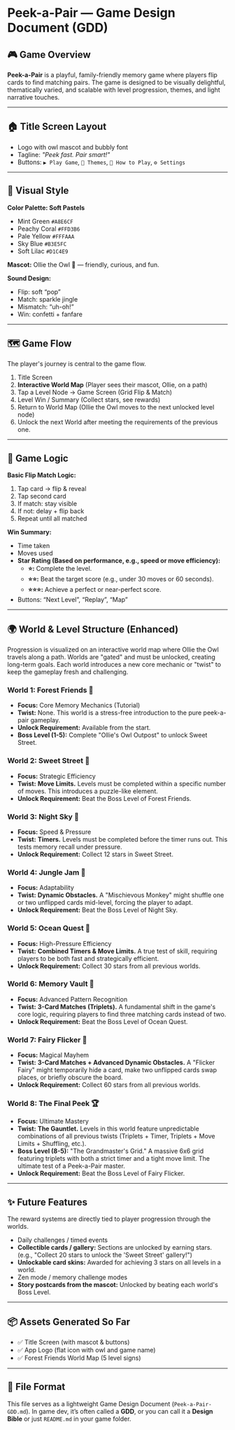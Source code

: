 # Peek-a-Pair — Game Design Document (GDD)

## 🎮 Game Overview
**Peek-a-Pair** is a playful, family-friendly memory game where players flip cards to find matching pairs. The game is designed to be visually delightful, thematically varied, and scalable with level progression, themes, and light narrative touches.

---

## 🏠 Title Screen Layout

- Logo with owl mascot and bubbly font
- Tagline: _"Peek fast. Pair smart!"_
- Buttons: `▶️ Play Game`, `🎨 Themes`, `👣 How to Play`, `⚙️ Settings`

---

## 🎨 Visual Style

**Color Palette: Soft Pastels**
- Mint Green `#A8E6CF`
- Peachy Coral `#FFD3B6`
- Pale Yellow `#FFFAAA`
- Sky Blue `#B3E5FC`
- Soft Lilac `#D1C4E9`

**Mascot:** Ollie the Owl 🦉 — friendly, curious, and fun.

**Sound Design:**
- Flip: soft “pop”
- Match: sparkle jingle
- Mismatch: “uh-oh!”
- Win: confetti + fanfare

---

## 🗺️ Game Flow

The player's journey is central to the game flow.
1.  Title Screen
2.  **Interactive World Map** (Player sees their mascot, Ollie, on a path)
3.  Tap a Level Node → Game Screen (Grid Flip & Match)
4.  Level Win / Summary (Collect stars, see rewards)
5.  Return to World Map (Ollie the Owl moves to the next unlocked level node)
6.  Unlock the next World after meeting the requirements of the previous one.

---

## 🧩 Game Logic

**Basic Flip Match Logic:**
1.  Tap card → flip & reveal
2.  Tap second card
3.  If match: stay visible
4.  If not: delay + flip back
5.  Repeat until all matched

**Win Summary:**
- Time taken
- Moves used
- **Star Rating (Based on performance, e.g., speed or move efficiency):**
    - **⭐:** Complete the level.
    - **⭐⭐:** Beat the target score (e.g., under 30 moves or 60 seconds).
    - **⭐⭐⭐:** Achieve a perfect or near-perfect score.
- Buttons: “Next Level”, “Replay”, “Map”

---

## 🌍 World & Level Structure (Enhanced)

Progression is visualized on an interactive world map where Ollie the Owl travels along a path. Worlds are "gated" and must be unlocked, creating long-term goals. Each world introduces a new core mechanic or "twist" to keep the gameplay fresh and challenging.

### **World 1: Forest Friends 🌲**
* **Focus:** Core Memory Mechanics (Tutorial)
* **Twist:** None. This world is a stress-free introduction to the pure peek-a-pair gameplay.
* **Unlock Requirement:** Available from the start.
* **Boss Level (1-5):** Complete "Ollie's Owl Outpost" to unlock Sweet Street.

### **World 2: Sweet Street 🍰**
* **Focus:** Strategic Efficiency
* **Twist:** **Move Limits.** Levels must be completed within a specific number of moves. This introduces a puzzle-like element.
* **Unlock Requirement:** Beat the Boss Level of Forest Friends.

### **World 3: Night Sky 🚀**
* **Focus:** Speed & Pressure
* **Twist:** **Timers.** Levels must be completed before the timer runs out. This tests memory recall under pressure.
* **Unlock Requirement:** Collect 12 stars in Sweet Street.

### **World 4: Jungle Jam 🐒**
* **Focus:** Adaptability
* **Twist:** **Dynamic Obstacles.** A "Mischievous Monkey" might shuffle one or two unflipped cards mid-level, forcing the player to adapt.
* **Unlock Requirement:** Beat the Boss Level of Night Sky.

### **World 5: Ocean Quest 🌊**
* **Focus:** High-Pressure Efficiency
* **Twist:** **Combined Timers & Move Limits.** A true test of skill, requiring players to be both fast and strategically efficient.
* **Unlock Requirement:** Collect 30 stars from all previous worlds.

### **World 6: Memory Vault 🧠**
* **Focus:** Advanced Pattern Recognition
* **Twist:** **3-Card Matches (Triplets).** A fundamental shift in the game's core logic, requiring players to find three matching cards instead of two.
* **Unlock Requirement:** Beat the Boss Level of Ocean Quest.

### **World 7: Fairy Flicker 🧚**
* **Focus:** Magical Mayhem
* **Twist:** **3-Card Matches + Advanced Dynamic Obstacles.** A "Flicker Fairy" might temporarily hide a card, make two unflipped cards swap places, or briefly obscure the board.
* **Unlock Requirement:** Collect 60 stars from all previous worlds.

### **World 8: The Final Peek 🏆**
* **Focus:** Ultimate Mastery
* **Twist:** **The Gauntlet.** Levels in this world feature unpredictable combinations of all previous twists (Triplets + Timer, Triplets + Move Limits + Shuffling, etc.).
* **Boss Level (8-5):** "The Grandmaster's Grid." A massive 6x6 grid featuring triplets with both a strict timer and a tight move limit. The ultimate test of a Peek-a-Pair master.
* **Unlock Requirement:** Beat the Boss Level of Fairy Flicker.

---

## ✨ Future Features

The reward systems are directly tied to player progression through the worlds.
-   Daily challenges / timed events
-   **Collectible cards / gallery:** Sections are unlocked by earning stars. (e.g., "Collect 20 stars to unlock the 'Sweet Street' gallery!")
-   **Unlockable card skins:** Awarded for achieving 3 stars on all levels in a world.
-   Zen mode / memory challenge modes
-   **Story postcards from the mascot:** Unlocked by beating each world's Boss Level.

---

## 📦 Assets Generated So Far

-   ✅ Title Screen (with mascot & buttons)
-   ✅ App Logo (flat icon with owl and game name)
-   ✅ Forest Friends World Map (5 level signs)

---

## 📁 File Format

This file serves as a lightweight Game Design Document (`Peek-a-Pair-GDD.md`). In game dev, it’s often called a **GDD**, or you can call it a **Design Bible** or just `README.md` in your game folder.